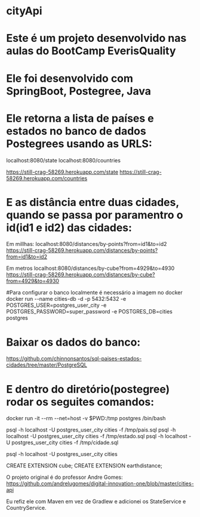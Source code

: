 # cityApi
# Este é um projeto desenvolvido nas aulas do BootCamp EverisQuality
# Ele foi desenvolvido com SpringBoot, Postegree, Java 
# Ele retorna a lista de países e estados no banco de dados Postegrees usando as URLS:

localhost:8080/state
localhost:8080/countries

https://still-crag-58269.herokuapp.com/state
https://still-crag-58269.herokuapp.com/countries

# E as distância entre duas cidades, quando se passa por paramentro o id(id1 e id2) das cidades:

Em millhas:
localhost:8080/distances/by-points?from=id1&to=id2
https://still-crag-58269.herokuapp.com/distances/by-points?from=id1&to=id2


Em metros
localhost:8080/distances/by-cube?from=4929&to=4930
https://still-crag-58269.herokuapp.com/distances/by-cube?from=4929&to=4930


#Para configurar o banco localmente é necessário a imagem no docker
docker run --name cities-db -d -p 5432:5432 -e POSTGRES_USER=postgres_user_city -e POSTGRES_PASSWORD=super_password -e POSTGRES_DB=cities postgres

# Baixar os dados do banco:

https://github.com/chinnonsantos/sql-paises-estados-cidades/tree/master/PostgreSQL

# E dentro do diretório(postegree) rodar os seguites comandos:

docker run -it --rm --net=host -v $PWD:/tmp postgres /bin/bash

psql -h localhost -U postgres_user_city cities -f /tmp/pais.sql
psql -h localhost -U postgres_user_city cities -f /tmp/estado.sql
psql -h localhost -U postgres_user_city cities -f /tmp/cidade.sql

psql -h localhost -U postgres_user_city cities

CREATE EXTENSION cube; 
CREATE EXTENSION earthdistance;

O projeto original é do professor Andre Gomes: 
https://github.com/andrelugomes/digital-innovation-one/blob/master/cities-api

Eu refiz ele com Maven em vez de  Gradlew e adicionei os StateService e CountryService.
